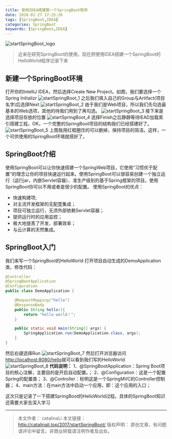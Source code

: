 ```yaml
---
title: 使用IDEA搭建第一个SpringBoot程序
date: 2018-01-27 17:25:26
tags: [SpringBoot,IDEA]
categories: SpringBoot
keywords: [SpringBoot,IDEA]
---
```

![startSpringBoot_logo](http://ou3np1yz4.bkt.clouddn.com/startSpringBoot_logo.jpg)
>近来在研究SpringBoot的使用，现在把使用IDEA搭建一个SpringBoot的HelloWorld程序记录下来

<!--more-->
## 新建一个SpringBoot环境
打开你的IntelliJ IDEA，然后选择Create New Project。如图，我们要选择一个Spring Initializr
![startSpringBoot_1](http://ou3np1yz4.bkt.clouddn.com/startSpringBoot_1.png)
之后我们填入自己的Group与Artifact(项目名字)后选择Next
![startSpringBoot_2](http://ou3np1yz4.bkt.clouddn.com/startSpringBoot_2.png)
由于我们是Web项目，所以我们先勾选最基本的Web选项，其他的待我们用到了再勾选。
![startSpringBoot_3](http://ou3np1yz4.bkt.clouddn.com/startSpringBoot_3.png)
接下来是选择项目存放的位置
![startSpringBoot_4](http://ou3np1yz4.bkt.clouddn.com/startSpringBoot_4.png)
选择Finish之后静静等待IEAD加载索引搭建工程。OK，一个完整的SpringBoot项目的结构我们已经搭建好了。
![startSpringBoot_5](http://ou3np1yz4.bkt.clouddn.com/startSpringBoot_5.png)
上图我用红框圈住的可以删掉，保持项目的简洁。这样，一个可供使用的SpringBoot环境就搭好了。
## SpringBoot介绍
使用SpringBoot可以让你快速搭建一个SpringWeb项目，它使用“习惯优于配置”的理念让你的项目快速运行起来。使用SpringBoot可以很容易创建一个独立运行（运行jar，内嵌Servlet容器）、准生产级别的基于Spring框架的项目。使用SpringBoot你可以不用或者是很少的配置。
使用SpringBoot的优点：

- 快速构建项;
- 对主流开发框架的无配罝集成；
- 项目可独立运行，无须外部依赖Servlet容器；
- 提供运行时的应用监控；
- 极大地提髙了开发、部署效率；
- 与云计算的天然集成。
## SpringBoot入门
我们来写一个SpringBoot的HelloWorld
打开项目自动生成的DemoApplication类，修改代码：
``` java
@Controller
@SpringBootApplication
@Configuration
public class DemoApplication {

	@RequestMapping("hello")
	@ResponseBody
	public String hello(){
		return "hello world！";
	}

	public static void main(String[] args) {
		SpringApplication.run(DemoApplication.class, args);
	}
}

```
然后右键选择Run
![startSpringBoot_7](http://ou3np1yz4.bkt.clouddn.com/startSpringBoot_7.png)
然后打开浏览器访问[http://localhost:8080/hello](http://localhost:8080/hello)就可以看到我们写的HelloWorld
![startSpringBoot_8](http://ou3np1yz4.bkt.clouddn.com/startSpringBoot_8.png)
**代码说明：**
1、@SpringBootApplication：Spring Boot项目的核心注解，主要目的是开启自动配置。；
2、@Configuration：这是一个配置Spring的配置类；
3、@Controller：标明这是一个SpringMVC的Controller控制器；
4、main方法：在main方法中启动一个应用，即：这个应用的入口；

这次只是记录了一下搭建SpringBoot的HelloWorld过程。具体的SpringBoot知识还需要大家去深入学习

---
>本文作者： catalinaLi
本文链接： http://catalinali.top/2017/startSpringBoot/
版权声明： 原创文章，有问题请评论中留言。非商业转载请注明作者及出处。